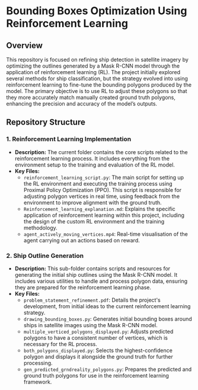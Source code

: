 # Bounding Boxes Optimization Using Reinforcement Learning

## Overview

This repository is focused on refining ship detection in satellite imagery by optimizing the outlines generated by a Mask R-CNN model through the application of reinforcement learning (RL). The project initially explored several methods for ship classification, but the strategy evolved into using reinforcement learning to fine-tune the bounding polygons produced by the model. The primary objective is to use RL to adjust these polygons so that they more accurately match manually created ground truth polygons, enhancing the precision and accuracy of the model’s outputs.

## Repository Structure

### 1. **Reinforcement Learning Implementation**
   - **Description:** The current folder contains the core scripts related to the reinforcement learning process. It includes everything from the environment setup to the training and evaluation of the RL model.
   - **Key Files:**
     - `reinforcement_learning_script.py`: The main script for setting up the RL environment and executing the training process using Proximal Policy Optimization (PPO). This script is responsible for adjusting polygon vertices in real time, using feedback from the environment to improve alignment with the ground truth.
     - `Reinforcement_learning_explanation.md`: Explains the specific application of reinforcement learning within this project, including the design of the custom RL environment and the training methodology.
     - `agent_actively_moving_vertices.mp4`: Real-time visualisation of the agent carrying out an actions based on reward.

### 2. **Ship Outline Generation**
   - **Description:** This sub-folder contains scripts and resources for generating the initial ship outlines using the Mask R-CNN model. It includes various utilities to handle and process polygon data, ensuring they are prepared for the reinforcement learning phase.
   - **Key Files:**
     - `problem_statement_refinement.pdf`: Details the project's development, from initial ideas to the current reinforcement learning strategy.
     - `drawing_bounding_boxes.py`: Generates initial bounding boxes around ships in satellite images using the Mask R-CNN model.
     - `multiple_verticed_polygons_displayed.py`: Adjusts predicted polygons to have a consistent number of vertices, which is necessary for the RL process.
     - `both_polygons_displayed.py`: Selects the highest-confidence polygon and displays it alongside the ground truth for further processing.
     - `gen_predicted_grndreality_polygons.py`: Prepares the predicted and ground truth polygons for use in the reinforcement learning framework.





     


